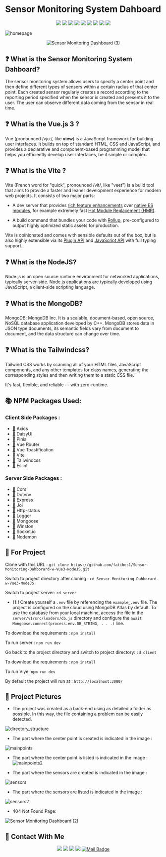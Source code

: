 ﻿# Sensor Monitoring System Dahboard

<div align="center">

![](https://img.shields.io/badge/Vue.js-35495E?style=for-the-badge&logo=vuedotjs&logoColor=4FC08D)
![](https://img.shields.io/badge/Node.js-339933?style=for-the-badge&logo=nodedotjs&logoColor=white)
![](https://img.shields.io/badge/Tailwind_CSS-38B2AC?style=for-the-badge&logo=tailwind-css&logoColor=white)
![](https://img.shields.io/badge/Vite-B73BFE?style=for-the-badge&logo=vite&logoColor=FFD62E`)
![](https://img.shields.io/badge/npm-CB3837?style=for-the-badge&logo=npm&logoColor=white)
![](https://img.shields.io/badge/MongoDB-4EA94B?style=for-the-badge&logo=mongodb&logoColor=white)
![](https://img.shields.io/badge/Socket.io-010101?&style=for-the-badge&logo=Socket.io&logoColor=white)
![](https://img.shields.io/badge/eslint-3A33D1?style=for-the-badge&logo=eslint&logoColor=white)
![](https://img.shields.io/badge/Express.js-000000?style=for-the-badge&logo=express&logoColor=white)

</div>



![homepage](https://user-images.githubusercontent.com/54971670/174278781-056d247b-b483-48a9-8f36-3d73da373fc3.PNG)


<div align="center">

![Sensor Monitoring Dashboard (3)](https://user-images.githubusercontent.com/54971670/174285808-ebd31899-21f6-488c-8e73-1fa595da20cc.gif)

</div>

## :question: What is the Sensor Monitoring System Dahboard?
The sensor monitoring system allows users to specify a center point and then define different types of sensors within a certain radius of that center point. Each created sensor regularly creates a record according to the reporting period specified when the sensor is created and presents it to the user. The user can observe different data coming from the sensor in real time.

## :question: What is the Vue.js 3 ?
Vue (pronounced /vjuː/, like **view**) is a JavaScript framework for building user interfaces. It builds on top of standard HTML, CSS and JavaScript, and provides a declarative and component-based programming model that helps you efficiently develop user interfaces, be it simple or complex.

## :question: What is the Vite ?
Vite (French word for "quick", pronounced /vit/, like "veet") is a build tool that aims to provide a faster and leaner development experience for modern web projects. It consists of two major parts:

-   A dev server that provides  [rich feature enhancements](https://vitejs.dev/guide/features.html)  over  [native ES modules](https://developer.mozilla.org/en-US/docs/Web/JavaScript/Guide/Modules), for example extremely fast  [Hot Module Replacement (HMR)](https://vitejs.dev/guide/features.html#hot-module-replacement).
    
-   A build command that bundles your code with  [Rollup](https://rollupjs.org/), pre-configured to output highly optimized static assets for production.
    

Vite is opinionated and comes with sensible defaults out of the box, but is also highly extensible via its  [Plugin API](https://vitejs.dev/guide/api-plugin.html)  and  [JavaScript API](https://vitejs.dev/guide/api-javascript.html)  with full typing support.

## :question: What is the NodeJS?
Node.js is an open source runtime environment for networked applications, typically server-side. Node.js applications are typically developed using JavaScript, a client-side scripting language.

## :question: What is the MongoDB?
MongoDB; MongoDB Inc. It is a scalable, document-based, open source, NoSQL database application developed by C++. MongoDB stores data in JSON type documents, its semantic fields vary from document to document, and the data structure can change over time.

## :question: What is the Tailwindcss?
Tailwind CSS works by scanning all of your HTML files, JavaScript components, and any other templates for class names, generating the corresponding styles and then writing them to a static CSS file.

It's fast, flexible, and reliable — with zero-runtime.

## :books: NPM Packages Used:
###  Client Side Packages :
-  [:link:](https://www.npmjs.com/package/axios) Axios
-  [:link:](https://www.npmjs.com/package/daisyui) DaisyUI
-  [:link:](https://www.npmjs.com/package/pinia) Pinia
-  [:link:](https://www.npmjs.com/package/vue-router) Vue Router
- [:link:](https://www.npmjs.com/package/vue-toastification) Vue Toastification
- [:link:](https://www.npmjs.com/package/vite) Vite
- [:link:](https://www.npmjs.com/package/tailwindcss) Tailwindcss
- [:link:](https://www.npmjs.com/package/eslint) Eslint

### Server Side Packages :
-  [:link:](https://www.npmjs.com/package/cors) Cors
-  [:link:](https://www.npmjs.com/package/dotenv) Dotenv
-  [:link:](https://www.npmjs.com/package/express) Express
-  [:link:](https://www.npmjs.com/package/joi) Joi
-  [:link:](https://www.npmjs.com/package/http-status) Http-status
-  [:link:](https://www.npmjs.com/package/logger) Logger
-  [:link:](https://www.npmjs.com/package/mongoose) Mongoose
- [:link:](https://www.npmjs.com/package/winston) Winston
- [:link:](https://www.npmjs.com/package/socket.io) Socket.io
- [:link:](https://www.npmjs.com/package/nodemon) Nodemon

 

## :floppy_disk: For Project
Clone with this URL : `git clone https://github.com/fatihes1/Sensor-Monitoring-Dahborard-w-Vue3-NodeJS.git`

Switch to project directory after cloning : `cd Sensor-Monitoring-Dahborard-w-Vue3-NodeJS`
 
Switch to project server: `cd server`
-  **! ! !** Create yourself a `.env` file by referencing the `example_.env` file. The project is configured on the cloud using MongoDB Atlas by default. To use the database from your local machine, access the file in the `server/v1/src/loaders/db.js` directory and configure the `await Mongoose.connect(process.env.DB_STRING, . . .)` line.

To download the requirements : `npm install`

To run server  : `npm run dev`

Go back to the project directory and switch to project directory: `cd client`

To download the requirements : `npm install`

To run Viye: `npm run dev`

By default the project will run at : `http://localhost:3000/`


## :rocket: Project Pictures
 -  The project was created as a back-end using as detailed a folder as possible. In this way, the file containing a problem can be easily detected.
 
![directory_structure](https://user-images.githubusercontent.com/54971670/174284651-91194d3a-e552-458c-9f8f-98d39e4b11ad.PNG)

 -  The part where the center point is created is indicated in the image :
 
![mainpoints](https://user-images.githubusercontent.com/54971670/174285081-1832cf77-ac8f-4dae-9eec-eec6547a2909.PNG)

 -  The part where the center point is listed is indicated in the image :
 ![mainpoints2](https://user-images.githubusercontent.com/54971670/174285291-b35c3f48-6bd0-407f-9d41-0dadf31551c0.PNG)

-  The part where the sensors are created is indicated in the image :

![sensors](https://user-images.githubusercontent.com/54971670/174285372-6068ba7c-4c80-4ea5-bc28-6fe41094f266.PNG)

-  The part where the sensors are listed is indicated in the image :

![sensors2](https://user-images.githubusercontent.com/54971670/174285446-5f8103c4-7a22-48ca-81e4-10040fca2b8f.PNG)

- 404 Not Found Page:

![Sensor Monitoring Dashboard (2)](https://user-images.githubusercontent.com/54971670/174286091-c3f24769-9a70-4509-b237-15051de99b7b.gif)



## :bust_in_silhouette: Contact With Me
<div align="center">

[![](https://img.shields.io/badge/linkedin-%230077B5.svg?&style=for-the-badge&logo=linkedin&logoColor=white)](https://www.linkedin.com/in/fatihes/)
[![](https://img.shields.io/badge/Instagram-E4405F?style=for-the-badge&logo=instagram&logoColor=white)](https://www.instagram.com/fatihtech/)
[![](https://img.shields.io/badge/YouTube-FF0000?style=for-the-badge&logo=youtube&logoColor=white)](https://www.youtube.com/channel/UCpMnisdqsNAGzJfQBkBaOKg)
[![](https://img.shields.io/badge/Medium-12100E?style=for-the-badge&logo=medium&logoColor=white)](https://fatihes.medium.com/)
[![Mail Badge](https://img.shields.io/badge/develop.fatihes@gmail.com-c14438?style=for-the-badge&logo=Gmail&logoColor=white&link=mailto:develop.fatihes@gmail.com)](mailto:develop.fatihes@gmail.com)

</div>

